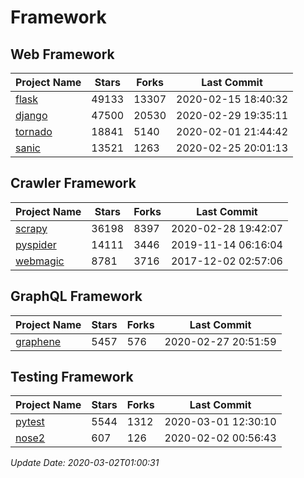# Framework

## Web Framework

| Project Name | Stars | Forks | Last Commit |
| ------------ | ----- | ----- | ----------- |
| [flask](https://github.com/pallets/flask) | 49133 | 13307 | 2020-02-15 18:40:32 |
| [django](https://github.com/django/django) | 47500 | 20530 | 2020-02-29 19:35:11 |
| [tornado](https://github.com/tornadoweb/tornado) | 18841 | 5140 | 2020-02-01 21:44:42 |
| [sanic](https://github.com/huge-success/sanic) | 13521 | 1263 | 2020-02-25 20:01:13 |

## Crawler Framework

| Project Name | Stars | Forks | Last Commit |
| ------------ | ----- | ----- | ----------- |
| [scrapy](https://github.com/scrapy/scrapy) | 36198 | 8397 | 2020-02-28 19:42:07 |
| [pyspider](https://github.com/binux/pyspider) | 14111 | 3446 | 2019-11-14 06:16:04 |
| [webmagic](https://github.com/code4craft/webmagic) | 8781 | 3716 | 2017-12-02 02:57:06 |

## GraphQL Framework

| Project Name | Stars | Forks | Last Commit |
| ------------ | ----- | ----- | ----------- |
| [graphene](https://github.com/graphql-python/graphene) | 5457 | 576 | 2020-02-27 20:51:59 |

## Testing Framework

| Project Name | Stars | Forks | Last Commit |
| ------------ | ----- | ----- | ----------- |
| [pytest](https://github.com/pytest-dev/pytest) | 5544 | 1312 | 2020-03-01 12:30:10 |
| [nose2](https://github.com/nose-devs/nose2) | 607 | 126 | 2020-02-02 00:56:43 |

*Update Date: 2020-03-02T01:00:31*